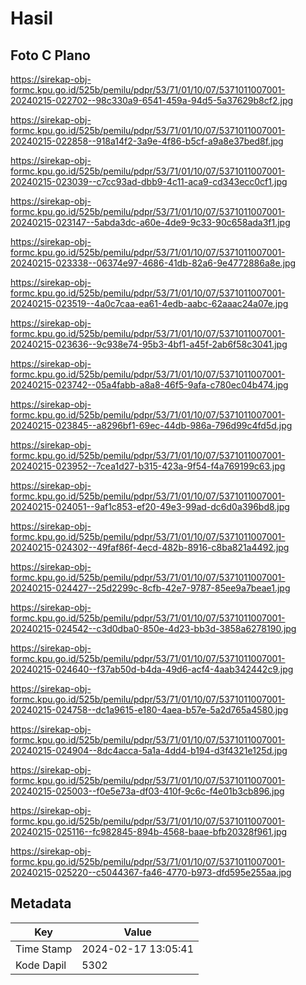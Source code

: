 # Hasil

## Foto C Plano

https://sirekap-obj-formc.kpu.go.id/525b/pemilu/pdpr/53/71/01/10/07/5371011007001-20240215-022702--98c330a9-6541-459a-94d5-5a37629b8cf2.jpg

https://sirekap-obj-formc.kpu.go.id/525b/pemilu/pdpr/53/71/01/10/07/5371011007001-20240215-022858--918a14f2-3a9e-4f86-b5cf-a9a8e37bed8f.jpg

https://sirekap-obj-formc.kpu.go.id/525b/pemilu/pdpr/53/71/01/10/07/5371011007001-20240215-023039--c7cc93ad-dbb9-4c11-aca9-cd343ecc0cf1.jpg

https://sirekap-obj-formc.kpu.go.id/525b/pemilu/pdpr/53/71/01/10/07/5371011007001-20240215-023147--5abda3dc-a60e-4de9-9c33-90c658ada3f1.jpg

https://sirekap-obj-formc.kpu.go.id/525b/pemilu/pdpr/53/71/01/10/07/5371011007001-20240215-023338--06374e97-4686-41db-82a6-9e4772886a8e.jpg

https://sirekap-obj-formc.kpu.go.id/525b/pemilu/pdpr/53/71/01/10/07/5371011007001-20240215-023519--4a0c7caa-ea61-4edb-aabc-62aaac24a07e.jpg

https://sirekap-obj-formc.kpu.go.id/525b/pemilu/pdpr/53/71/01/10/07/5371011007001-20240215-023636--9c938e74-95b3-4bf1-a45f-2ab6f58c3041.jpg

https://sirekap-obj-formc.kpu.go.id/525b/pemilu/pdpr/53/71/01/10/07/5371011007001-20240215-023742--05a4fabb-a8a8-46f5-9afa-c780ec04b474.jpg

https://sirekap-obj-formc.kpu.go.id/525b/pemilu/pdpr/53/71/01/10/07/5371011007001-20240215-023845--a8296bf1-69ec-44db-986a-796d99c4fd5d.jpg

https://sirekap-obj-formc.kpu.go.id/525b/pemilu/pdpr/53/71/01/10/07/5371011007001-20240215-023952--7cea1d27-b315-423a-9f54-f4a769199c63.jpg

https://sirekap-obj-formc.kpu.go.id/525b/pemilu/pdpr/53/71/01/10/07/5371011007001-20240215-024051--9af1c853-ef20-49e3-99ad-dc6d0a396bd8.jpg

https://sirekap-obj-formc.kpu.go.id/525b/pemilu/pdpr/53/71/01/10/07/5371011007001-20240215-024302--49faf86f-4ecd-482b-8916-c8ba821a4492.jpg

https://sirekap-obj-formc.kpu.go.id/525b/pemilu/pdpr/53/71/01/10/07/5371011007001-20240215-024427--25d2299c-8cfb-42e7-9787-85ee9a7beae1.jpg

https://sirekap-obj-formc.kpu.go.id/525b/pemilu/pdpr/53/71/01/10/07/5371011007001-20240215-024542--c3d0dba0-850e-4d23-bb3d-3858a6278190.jpg

https://sirekap-obj-formc.kpu.go.id/525b/pemilu/pdpr/53/71/01/10/07/5371011007001-20240215-024640--f37ab50d-b4da-49d6-acf4-4aab342442c9.jpg

https://sirekap-obj-formc.kpu.go.id/525b/pemilu/pdpr/53/71/01/10/07/5371011007001-20240215-024758--dc1a9615-e180-4aea-b57e-5a2d765a4580.jpg

https://sirekap-obj-formc.kpu.go.id/525b/pemilu/pdpr/53/71/01/10/07/5371011007001-20240215-024904--8dc4acca-5a1a-4dd4-b194-d3f4321e125d.jpg

https://sirekap-obj-formc.kpu.go.id/525b/pemilu/pdpr/53/71/01/10/07/5371011007001-20240215-025003--f0e5e73a-df03-410f-9c6c-f4e01b3cb896.jpg

https://sirekap-obj-formc.kpu.go.id/525b/pemilu/pdpr/53/71/01/10/07/5371011007001-20240215-025116--fc982845-894b-4568-baae-bfb20328f961.jpg

https://sirekap-obj-formc.kpu.go.id/525b/pemilu/pdpr/53/71/01/10/07/5371011007001-20240215-025220--c5044367-fa46-4770-b973-dfd595e255aa.jpg


## Metadata

| Key        | Value               |
| ---------- | ------------------- |
| Time Stamp | 2024-02-17 13:05:41 |
| Kode Dapil | 5302                |



